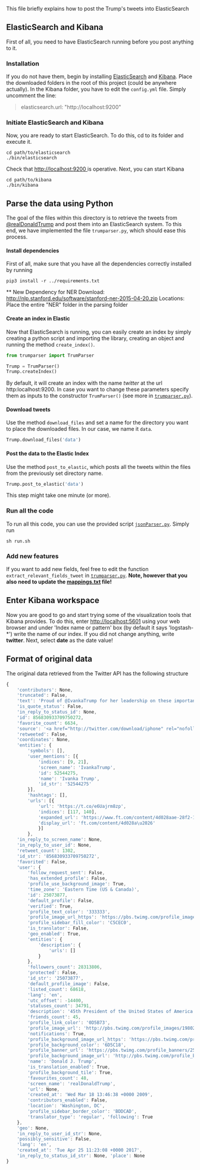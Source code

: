 This file briefly explains how to post the Trump's tweets into ElasticSearch

## ElasticSearch and Kibana

First of all, you need to have ElasticSearch running before you post anything to it.

### Installation

If you do not have them, begin by installing [ElasticSearch](https://www.elastic.co/products/elasticsearch) and [Kibana](https://www.elastic.co/products/kibana). Place the downloaded folders in the root of this project (could be anywhere actually). In the Kibana folder, you have to edit the `config.yml` file. Simply uncomment the line:
> elasticsearch.url: "http://localhost:9200"


### Initiate ElasticSearch and Kibana
Now, you are ready to start ElasticSearch. To do this, cd to its folder and execute it.

```
cd path/to/elasticsearch
./bin/elasticsearch
```

Check that [http://localhost:9200 ](http://localhost:9200 )is operative. Next, you can start Kibana

```
cd path/to/kibana
./bin/kibana
```

## Parse the data using Python

The goal of the files within this directory is to retrieve the tweets from [@realDonaldTrump](https://twitter.com/realdonaldtrump) and post them into an ElasticSearch system. To this end, we have implemented the file `trumparser.py`, which should ease this process.

#### Install dependencies

First of all, make sure that you have all the dependencies correctly installed by running
```
pip3 install -r ../requirements.txt
```

** New Dependency for NER
Download: http://nlp.stanford.edu/software/stanford-ner-2015-04-20.zip
Locations: Place the entire "NER" folder in the parsing folder

#### Create an index in Elastic

Now that ElasticSearch is running, you can easily create an index by simply creating a python script and importing the library, creating an object and running the method `create_index()`.

```python
from trumparser import TrumParser

Trump = TrumParser()
Trump.createIndex()
```

By default, it will create an index with the name *twitter* at the url http:localhost:9200. In case you want to change these parameters specify them as inputs to the constructor `TrumParser()` (see more in [`trumparser.py`](trumparser.py)).

#### Download tweets
Use the method `download_files` and set a name for the directory you want to place the downloaded files. In our case, we name it `data`.

```python
Trump.download_files('data')
```

#### Post the data to the Elastic Index
Use the method `post_to_elastic`, which posts all the tweets within the files from the previously set directory name.

```python
Trump.post_to_elastic('data')
```

This step might take one minute (or more).

### Run all the code
To run all this code, you can use the provided script [`jsonParser.py`](jsonParser.py). Simply run

```
sh run.sh
```

### Add new features

If you want to add new fields, feel free to edit the function `extract_relevant_fields_tweet` in [`trumparser.py`](trumparser.py). **Note, however that you also need to update the [mappings.txt](mappings.txt) file!**


## Enter Kibana workspace

Now you are good to go and start trying some of the visualization tools that Kibana provides. To do this, enter [http://localhost:5601](http://localhost:5601) using your web browser and under 'Index name or pattern' box (by default it says 'logstash-*') write the name of our index. If you did not change anything, write **twitter**. Next, select **date** as the date value!


## Format of original data

The original data retrieved from the Twitter API has the following structure

```javascript
{
	'contributors': None,
	'truncated': False,
	'text': 'Proud of @IvankaTrump for her leadership on these important issues. Looking forward to hearing her peak at the W20! https://t.co/e6Uajrm8zp',
	'is_quote_status': False,
	'in_reply_to_status_id': None,
	'id': 856830933709750272,
	'favorite_count': 6634,
	'source': '<a href="http://twitter.com/download/iphone" rel="nofollow">Twitter for iPhone</a>',
	'retweeted': False,
	'coordinates': None,
	'entities': {
		'symbols': [],
		'user_mentions': [{
			'indices': [9, 21],
			'screen_name': 'IvankaTrump',
			'id': 52544275,
			'name': 'Ivanka Trump',
			'id_str': '52544275'
		}],
		'hashtags': [],
		'urls': [{
			'url': 'https://t.co/e6Uajrm8zp',
			'indices': [117, 140],
			'expanded_url': 'https://www.ft.com/content/4d028aae-28f2-11e7-bc4b-5528796fe35c?accessToken=zwAAAVulCgEgkc9NAoquKPIR59O8S1UoeW_jXA.MEYCIQDo7n1B6DRFfoNghad5hu27qKJp_kNnHuwgcZrwlShquQIhAOgwEKdMfkR6Q8aQW6IjBzEDTh04cx985L8ETZq8Oo8u&sharetype=gift',
			'display_url': 'ft.com/content/4d028a\u2026'
			}]
		},
	'in_reply_to_screen_name': None,
	'in_reply_to_user_id': None,
	'retweet_count': 1302,
	'id_str': '856830933709750272',
	'favorited': False,
	'user': {
		'follow_request_sent': False,
		'has_extended_profile': False,
		'profile_use_background_image': True,
		'time_zone': 'Eastern Time (US & Canada)',
		'id': 25073877,
		'default_profile': False,
		'verified': True,
		'profile_text_color': '333333',
		'profile_image_url_https': 'https://pbs.twimg.com/profile_images/1980294624/DJT_Headshot_V2_normal.jpg',
		'profile_sidebar_fill_color': 'C5CEC0',
		'is_translator': False,
		'geo_enabled': True,
		'entities': {
			'description': {
				'urls': []
			}
		},
		'followers_count': 28313806,
		'protected': False,
		'id_str': '25073877',
		'default_profile_image': False,
		'listed_count': 68618,
		'lang': 'en',
		'utc_offset': -14400,
		'statuses_count': 34791,
		'description': '45th President of the United States of America',
		'friends_count': 45,
		'profile_link_color': '0D5B73',
		'profile_image_url': 'http://pbs.twimg.com/profile_images/1980294624/DJT_Headshot_V2_normal.jpg',
		'notifications': True,
		'profile_background_image_url_https': 'https://pbs.twimg.com/profile_background_images/530021613/trump_scotland__43_of_70_cc.jpg',
		'profile_background_color': '6D5C18',
		'profile_banner_url': 'https://pbs.twimg.com/profile_banners/25073877/1489657715',
		'profile_background_image_url': 'http://pbs.twimg.com/profile_background_images/530021613/trump_scotland__43_of_70_cc.jpg',
		'name': 'Donald J. Trump',
		'is_translation_enabled': True,
		'profile_background_tile': True,
		'favourites_count': 48,
		'screen_name': 'realDonaldTrump',
		'url': None,
		'created_at': 'Wed Mar 18 13:46:38 +0000 2009',
		'contributors_enabled': False,
		'location': 'Washington, DC',
		'profile_sidebar_border_color': 'BDDCAD',
		'translator_type': 'regular', 'following': True
	},
	'geo': None,
	'in_reply_to_user_id_str': None,
	'possibly_sensitive': False,
	'lang': 'en',
	'created_at': 'Tue Apr 25 11:23:08 +0000 2017',
	'in_reply_to_status_id_str': None, 'place': None
}
```

